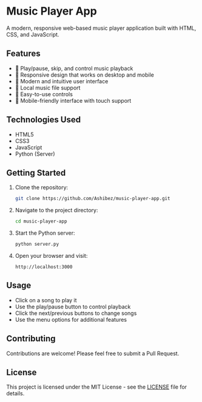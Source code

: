 # Music Player App

A modern, responsive web-based music player application built with HTML, CSS, and JavaScript.

## Features

-   🎵 Play/pause, skip, and control music playback
-   📱 Responsive design that works on desktop and mobile
-   🎨 Modern and intuitive user interface
-   📂 Local music file support
-   🎯 Easy-to-use controls
-   📱 Mobile-friendly interface with touch support

## Technologies Used

-   HTML5
-   CSS3
-   JavaScript
-   Python (Server)

## Getting Started

1. Clone the repository:

    ```bash
    git clone https://github.com/Ashibez/music-player-app.git
    ```

2. Navigate to the project directory:

    ```bash
    cd music-player-app
    ```

3. Start the Python server:

    ```bash
    python server.py
    ```

4. Open your browser and visit:
    ```
    http://localhost:3000
    ```

## Usage

-   Click on a song to play it
-   Use the play/pause button to control playback
-   Click the next/previous buttons to change songs
-   Use the menu options for additional features

## Contributing

Contributions are welcome! Please feel free to submit a Pull Request.

## License

This project is licensed under the MIT License - see the [LICENSE](LICENSE) file for details.
